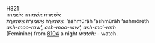 <body>
  <p>H821<br>  אשׁמרת    אשׁמוּרה    אשׁמרה  <br> אַשׁמוּרָה  אַשׁמוּרָה  אַשׁמוֹרֶת  ‎  ‘ashmûrâh  ‘ashmûrâh  ‘ashmôreth  <br><i>ash-moo-raw‘,</i> <i>ash-moo-raw‘,</i> <i>ash-mo‘-reth </i><br>(Feminine) from <a href="h8104.htm">8104</a>  a night <i>watch: - </i>watch.<br></p>
 </body>